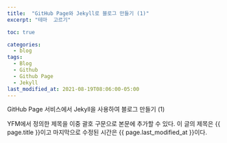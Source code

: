 ```yaml
---
title:  "GitHub Page와 Jekyll로 블로그 만들기 (1)"
excerpt: "테마  고르기"

toc: true

categories:
  - blog
tags:
  - Blog
  - Github
  - Github Page
  - Jekyll
last_modified_at: 2021-08-19T08:06:00-05:00
---
```


GitHub Page 서비스에서 Jekyll을 사용하여 블로그 만들기  (1)


YFM에서 정의한 제목을 이중 괄호 구문으로 본문에 추가할 수 있다.
이 글의 제목은 {{ page.title }}이고
마지막으로 수정된 시간은 {{ page.last_modified_at }}이다.
